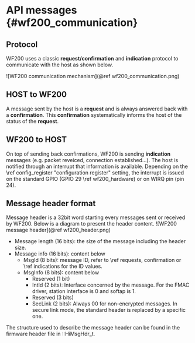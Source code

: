 API messages	{#wf200_communication}  
============

## Protocol
WF200 uses a classic **request/confirmation** and **indication** protocol to communicate with the host as shown below.

![WF200 communication mechanism](@ref wf200_communication.png)

## HOST to WF200
A message sent by the host is a **request** and is always answered back with a **confirmation**. This **confirmation** systematically informs the host of the status of the **request**.

## WF200 to HOST
On top of sending back confirmations, WF200 is sending **indication** messages (e.g. packet reveiced, connection established...). The host is notified through an interrupt that information is available. 
Depending on the \ref config_register "configuration register" setting, the interrupt is issued on the standard GPIO (GPIO 29 \ref wf200_hardware) or on WIRQ pin (pin 24). 

## Message header format
Message header is a 32bit word starting every messages sent or received by WF200. Below is a diagram to present the header content.
![WF200 message header](@ref wf200_header.png)

* Message length (16 bits): the size of the message including the header size.
* Message info (16 bits): content below
	* MsgId (8 bits): message ID, refer to \ref requests, confirmation or \ref indications for the ID values.
	* MsgInfo (8 bits): content below
		* Reserved (1 bit)
		* IntId (2 bits): Interface concerned by the message. For the FMAC driver, station interface is 0 and softap is 1.
		* Reserved (3 bits)
		* SecLink (2 bits): Always 00 for non-encrypted messages. In secure link mode, the standard header is replaced by a specific one.
		
The structure used to describe the message header can be found in the firmware header file in ::HiMsgHdr_t.

